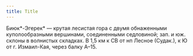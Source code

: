 ```yaml
---
title: Title
---
```


Биюк*-Эгерек* — крутая лесистая гора с двумя обнаженными куполообразными
вершинами, соединенными седловиной; зап. и юж. склоны в волнистых складках. В
1,5 км к СВ от нп Лесное (Судак.), к Ю от г. Измаил-Кая, через балку А–15.
